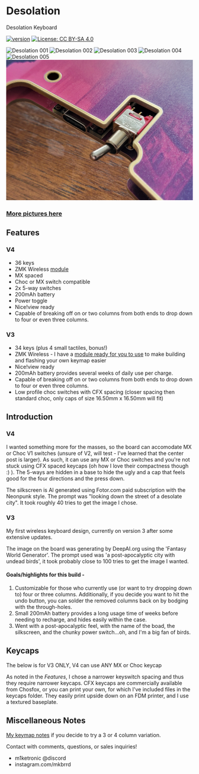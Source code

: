 # Desolation
Desolation Keyboard

[![version](https://img.shields.io/badge/version-4.0.0-blue)](#)
[![License: CC BY-SA 4.0](https://img.shields.io/badge/License-CC%20BY--SA%204.0-lightgrey.svg)](https://creativecommons.org/licenses/by-sa/4.0/)

![Desolation 001](images/deso_v4_001.jpg)
![Desolation 002](images/deso_v4_002.jpg)
![Desolation 003](images/deso_v4_003.jpg)
![Desolation 004](images/deso_v4_004.jpg)
![Desolation 005](images/deso_v4_005.jpg)
![Desolation 006](images/deso_v4_006.jpg)

### [More pictures here](images/gallery.md)



## Features
### V4
- 36 keys
- ZMK Wireless [module](https://github.com/miketronic/zmk-keyboards-desolation/tree/main)
- MX spaced
- Choc or MX switch compatible
- 2x 5-way switches
- 200mAh battery
- Power toggle
- Nice!view ready
- Capable of breaking off on or two columns from both ends to drop down to four or even three columns.

### V3
- 34 keys (plus 4 small tactiles, bonus!)
- ZMK Wireless - I have a [module ready for you to use](https://github.com/miketronic/zmk-keyboards-desolation/tree/main) to make building and flashing your own keymap easier
- Nice!view ready
- 200mAh battery provides several weeks of daily use per charge.
- Capable of breaking off on or two columns from both ends to drop down to four or even three columns.
- Low profile choc switches with CFX spacing (closer spacing then standard choc, only caps of size 16.50mm x 16.50mm will fit)




## Introduction

### V4
I wanted something more for the masses, so the board can accomodate MX or Choc V1 switches (unsure of V2, will test - I've learned that the center post is larger).  As such, it can use any MX or Choc switches and you're not stuck using CFX spaced keycaps (oh how I love their compactness though :) ).  The 5-ways are hidden in a base to hide the ugly and a cap that feels good for the four directions and the press down.
  
  The silkscreen is AI generated using Fotor.com paid subscription with the Neonpunk style.  The prompt was "looking down the street of a desolate city".  It took roughly 40 tries to get the image I chose.

### V3
My first wireless keyboard design, currently on version 3 after some extensive updates.

The image on the board was generating by DeepAI.org using the 'Fantasy World Generator'.  The prompt used was 'a post-apocalyptic city with undead birds', it took probably close to 100 tries to get the image I wanted.

#### Goals/highlights for this build -

  1. Customizable for those who currently use (or want to try dropping down to) four or three columns.  Additionally, if you decide you want to hit the undo button, you can solder the removed columns back on by bodging with the through-holes.
  2. Small 200mAh battery provides a long usage time of weeks before needing to recharge, and hides easily within the case.
  3. Went with a post-apocalyptic feel, with the name of the boad, the silkscreen, and the chunky power switch...oh, and I'm a big fan of birds.




## Keycaps

The below is for V3 ONLY, V4 can use ANY MX or Choc keycap

As noted in the *Features*, I chose a narrower keyswitch spacing and thus they require narrower keycaps.  CFX keycaps are commercially available from Chosfox, or you can print your own, for which I've included files in the keycaps folder.  They easily print upside down on an FDM printer, and I use a textured baseplate.



## Miscellaneous Notes
[My keymap notes](https://github.com/miketronic/MM20-keyboard-layout) if you decide to try a 3 or 4 column variation.





Contact with comments, questions, or sales inquiries!
- m1ketronic @discord
- instagram.com/mkbrrd


